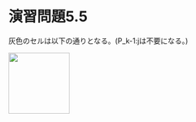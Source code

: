 # 演習問題5.5

灰色のセルは以下の通りとなる。(P_k-1:jは不要になる。)

<img src="https://horie-t.github.io/DigitalDesignAndComputerArchitecture-Ans/images/ex5-5/ex5-5-GrayCell.svg" width="120px" />
